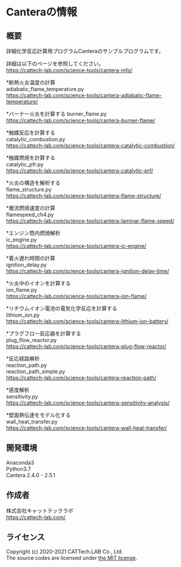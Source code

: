 # Canteraの情報
## 概要
詳細化学反応計算用プログラムCanteraのサンプルプログラムです。 

詳細は以下のページを参照してください。   
https://cattech-lab.com/science-tools/cantera-info/

*断熱火炎温度の計算   
adiabatic_flame_temperature.py   
https://cattech-lab.com/science-tools/cantera-adiabatic-flame-temperature/

*バーナー火炎を計算する
burner_flame.py   
https://cattech-lab.com/science-tools/cantera-burner-flame/

*触媒反応を計算する   
catalytic_combustion.py   
https://cattech-lab.com/science-tools/cantera-catalytic-combustion/

*触媒燃焼を計算する   
catalytic_pfr.py   
https://cattech-lab.com/science-tools/cantera-catalytic-prf/

*火炎の構造を解析する   
flame_structure.py   
https://cattech-lab.com/science-tools/cantera-flame-structure/

*層流燃焼速度の計算   
flamespeed_ch4.py   
https://cattech-lab.com/science-tools/cantera-laminar-flame-speed/

*エンジン筒内燃焼解析   
ic_engine.py   
https://cattech-lab.com/science-tools/cantera-ic-engine/

*着火遅れ時間の計算   
ignition_delay.py   
https://cattech-lab.com/science-tools/cantera-ignition-delay-time/

*火炎中のイオンを計算する   
ion_flame.py   
https://cattech-lab.com/science-tools/cantera-ion-flame/

*リチウムイオン電池の電気化学反応を計算する   
lithium_ion.py   
https://cattech-lab.com/science-tools/cantera-lithium-ion-battery/

*プラグフロー反応器を計算する   
plug_flow_reactor.py   
https://cattech-lab.com/science-tools/cantera-plug-flow-reactor/

*反応経路解析   
reaction_path.py   
reaction_path_simple.py   
https://cattech-lab.com/science-tools/cantera-reaction-path/

*感度解析   
sensitivity.py   
https://cattech-lab.com/science-tools/cantera-sensitivity-analysis/

*壁面熱伝達をモデル化する   
wall_heat_transfer.py   
https://cattech-lab.com/science-tools/cantera-wall-heat-transfer/

## 開発環境
Anaconda3  
Python3.7  
Cantera 2.4.0 - 2.5.1

## 作成者
株式会社キャットテックラボ  
https://cattech-lab.com/

## ライセンス
Copyright (c) 2020-2021 CATTech.LAB Co., Ltd.  
The source codes are licensed under [the MIT license](https://opensource.org/licenses/MIT).
